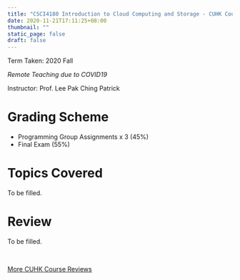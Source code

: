 ```yaml
---
title: "CSCI4180 Introduction to Cloud Computing and Storage - CUHK Course Review"
date: 2020-11-21T17:11:25+08:00
thumbnail: ""
static_page: false
draft: false
---
```


Term Taken: 2020 Fall

*Remote Teaching due to COVID19*

Instructor: Prof. Lee Pak Ching Patrick

# Grading Scheme
* Programming Group Assignments x 3 (45%)
* Final Exam (55%)

# Topics Covered
To be filled.

# Review
To be filled.

<br />

[More CUHK Course Reviews](/course-review)